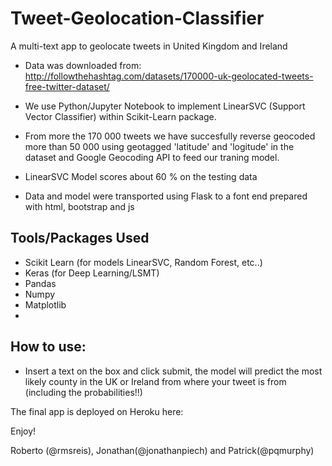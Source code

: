 # Tweet-Geolocation-Classifier

A multi-text app to geolocate tweets in United Kingdom and Ireland

- Data was downloaded from: http://followthehashtag.com/datasets/170000-uk-geolocated-tweets-free-twitter-dataset/

- We use Python/Jupyter Notebook to implement LinearSVC (Support Vector Classifier) within Scikit-Learn package.
- From more the 170 000 tweets we have succesfully reverse geocoded more than 50 000 using geotagged 'latitude' and 'logitude' in the dataset and Google Geocoding API to feed our traning model.
- LinearSVC Model scores about 60 % on the testing data
- Data and model were transported using Flask to a font end prepared with html, bootstrap and js

## Tools/Packages Used
- Scikit Learn (for models LinearSVC, Random Forest, etc..)
- Keras (for Deep Learning/LSMT)
- Pandas
- Numpy
- Matplotlib
- 



## How to use:

- Insert a text on the box and click submit, the model will predict the most likely county in the UK or Ireland from where your tweet is from (including the probabilities!!)

The final app is deployed on Heroku here: 

Enjoy!

Roberto (@rmsreis), Jonathan(@jonathanpiech) and Patrick(@pqmurphy) 
